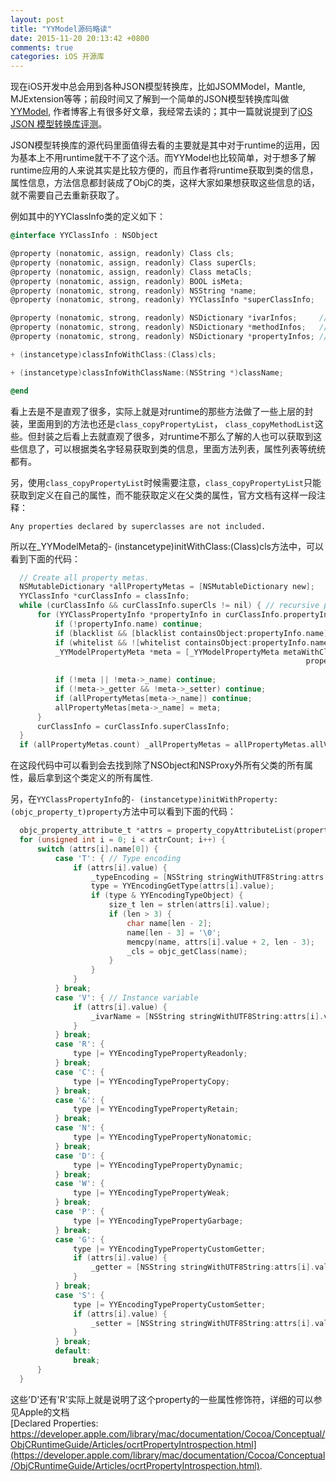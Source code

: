 ```yaml
---
layout: post
title: "YYModel源码略读"
date: 2015-11-20 20:13:42 +0800
comments: true
categories: iOS 开源库
---
```


现在iOS开发中总会用到各种JSON模型转换库，比如JSOMModel，Mantle, MJExtension等等；前段时间又了解到一个简单的JSON模型转换库叫做[YYModel](https://github.com/ibireme/YYModel), 作者博客上有很多好文章，我经常去读的；其中一篇就说提到了[iOS JSON 模型转换库评测](http://blog.ibireme.com/2015/10/23/ios_model_framework_benchmark/)。

JSON模型转换库的源代码里面值得去看的主要就是其中对于runtime的运用，因为基本上不用runtime就干不了这个活。而YYModel也比较简单，对于想多了解runtime应用的人来说其实是比较方便的，而且作者将runtime获取到类的信息，属性信息，方法信息都封装成了ObjC的类，这样大家如果想获取这些信息的话，就不需要自己去重新获取了。

例如其中的YYClassInfo类的定义如下：

```Objective-C
@interface YYClassInfo : NSObject

@property (nonatomic, assign, readonly) Class cls;
@property (nonatomic, assign, readonly) Class superCls;
@property (nonatomic, assign, readonly) Class metaCls;
@property (nonatomic, assign, readonly) BOOL isMeta;
@property (nonatomic, strong, readonly) NSString *name;
@property (nonatomic, strong, readonly) YYClassInfo *superClassInfo;

@property (nonatomic, strong, readonly) NSDictionary *ivarInfos;     ///< key:NSString(ivar),     value:YYClassIvarInfo
@property (nonatomic, strong, readonly) NSDictionary *methodInfos;   ///< key:NSString(selector), value:YYClassMethodInfo
@property (nonatomic, strong, readonly) NSDictionary *propertyInfos; ///< key:NSString(property), value:YYClassPropertyInfo

+ (instancetype)classInfoWithClass:(Class)cls;

+ (instancetype)classInfoWithClassName:(NSString *)className;

@end
```

看上去是不是直观了很多，实际上就是对runtime的那些方法做了一些上层的封装，里面用到的方法也还是`class_copyPropertyList`， `class_copyMethodList`这些。但封装之后看上去就直观了很多，对runtime不那么了解的人也可以获取到这些信息了，可以根据类名字轻易获取到类的信息，里面方法列表，属性列表等统统都有。

另，使用`class_copyPropertyList`时候需要注意，`class_copyPropertyList`只能获取到定义在自己的属性，而不能获取定义在父类的属性，官方文档有这样一段注释：
	
	Any properties declared by superclasses are not included. 

所以在_YYModelMeta的- (instancetype)initWithClass:(Class)cls方法中，可以看到下面的代码：

```Objective-C
  // Create all property metas.
  NSMutableDictionary *allPropertyMetas = [NSMutableDictionary new];
  YYClassInfo *curClassInfo = classInfo;
  while (curClassInfo && curClassInfo.superCls != nil) { // recursive parse super class, but ignore root class (NSObject/NSProxy)
      for (YYClassPropertyInfo *propertyInfo in curClassInfo.propertyInfos.allValues) {
          if (!propertyInfo.name) continue;
          if (blacklist && [blacklist containsObject:propertyInfo.name]) continue;
          if (whitelist && ![whitelist containsObject:propertyInfo.name]) continue;
          _YYModelPropertyMeta *meta = [_YYModelPropertyMeta metaWithClassInfo:classInfo
                                                                  propertyInfo:propertyInfo
                                                                       generic:genericMapper[propertyInfo.name]];
          if (!meta || !meta->_name) continue;
          if (!meta->_getter && !meta->_setter) continue;
          if (allPropertyMetas[meta->_name]) continue;
          allPropertyMetas[meta->_name] = meta;
      }
      curClassInfo = curClassInfo.superClassInfo;
  }
  if (allPropertyMetas.count) _allPropertyMetas = allPropertyMetas.allValues.copy;
```  
        
在这段代码中可以看到会去找到除了NSObject和NSProxy外所有父类的所有属性，最后拿到这个类定义的所有属性.

另，在`YYClassPropertyInfo`的`- (instancetype)initWithProperty:(objc_property_t)property`方法中可以看到下面的代码：

```Objective-C
  objc_property_attribute_t *attrs = property_copyAttributeList(property, &attrCount);
  for (unsigned int i = 0; i < attrCount; i++) {
      switch (attrs[i].name[0]) {
          case 'T': { // Type encoding
              if (attrs[i].value) {
                  _typeEncoding = [NSString stringWithUTF8String:attrs[i].value];
                  type = YYEncodingGetType(attrs[i].value);
                  if (type & YYEncodingTypeObject) {
                      size_t len = strlen(attrs[i].value);
                      if (len > 3) {
                          char name[len - 2];
                          name[len - 3] = '\0';
                          memcpy(name, attrs[i].value + 2, len - 3);
                          _cls = objc_getClass(name);
                      }
                  }
              }
          } break;
          case 'V': { // Instance variable
              if (attrs[i].value) {
                  _ivarName = [NSString stringWithUTF8String:attrs[i].value];
              }
          } break;
          case 'R': {
              type |= YYEncodingTypePropertyReadonly;
          } break;
          case 'C': {
              type |= YYEncodingTypePropertyCopy;
          } break;
          case '&': {
              type |= YYEncodingTypePropertyRetain;
          } break;
          case 'N': {
              type |= YYEncodingTypePropertyNonatomic;
          } break;
          case 'D': {
              type |= YYEncodingTypePropertyDynamic;
          } break;
          case 'W': {
              type |= YYEncodingTypePropertyWeak;
          } break;
          case 'P': {
              type |= YYEncodingTypePropertyGarbage;
          } break;
          case 'G': {
              type |= YYEncodingTypePropertyCustomGetter;
              if (attrs[i].value) {
                  _getter = [NSString stringWithUTF8String:attrs[i].value];
              }
          } break;
          case 'S': {
              type |= YYEncodingTypePropertyCustomSetter;
              if (attrs[i].value) {
                  _setter = [NSString stringWithUTF8String:attrs[i].value];
              }
          } break;
          default:
              break;
      }
  }
```
    
这些'D'还有'R'实际上就是说明了这个property的一些属性修饰符，详细的可以参见Apple的文档    
[Declared Properties: https://developer.apple.com/library/mac/documentation/Cocoa/Conceptual/ObjCRuntimeGuide/Articles/ocrtPropertyIntrospection.html](https://developer.apple.com/library/mac/documentation/Cocoa/Conceptual/ObjCRuntimeGuide/Articles/ocrtPropertyIntrospection.html).
